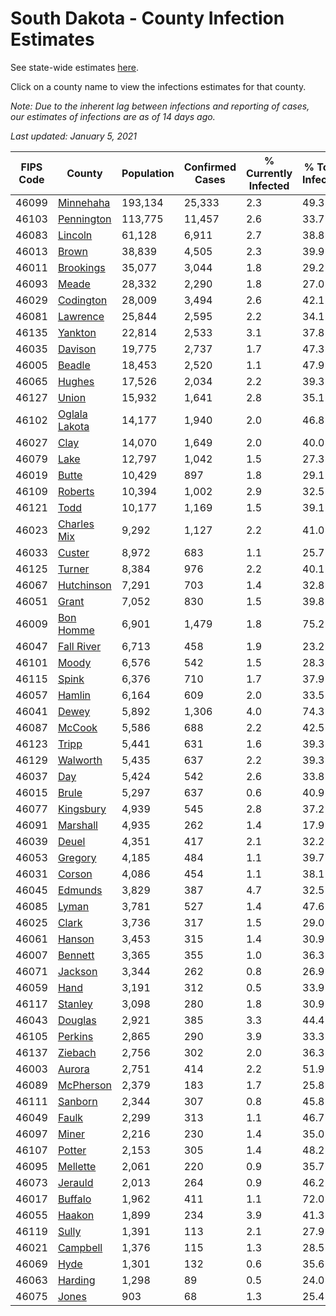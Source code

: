 # South Dakota - County Infection Estimates

See state-wide estimates [here](/infections/us-sd).

Click on a county name to view the infections estimates for that county.

*Note: Due to the inherent lag between infections and reporting of cases, our estimates of infections are as of 14 days ago.*

*Last updated: January 5, 2021*

|   FIPS Code |                         County |   Population |   Confirmed Cases |   % Currently Infected |   % Total Infected |
|-------------|--------------------------------|--------------|-------------------|------------------------|--------------------|
|       46099 |         [Minnehaha](minnehaha) |      193,134 |            25,333 |                    2.3 |               49.3 |
|       46103 |       [Pennington](pennington) |      113,775 |            11,457 |                    2.6 |               33.7 |
|       46083 |             [Lincoln](lincoln) |       61,128 |             6,911 |                    2.7 |               38.8 |
|       46013 |                 [Brown](brown) |       38,839 |             4,505 |                    2.3 |               39.9 |
|       46011 |         [Brookings](brookings) |       35,077 |             3,044 |                    1.8 |               29.2 |
|       46093 |                 [Meade](meade) |       28,332 |             2,290 |                    1.8 |               27.0 |
|       46029 |         [Codington](codington) |       28,009 |             3,494 |                    2.6 |               42.1 |
|       46081 |           [Lawrence](lawrence) |       25,844 |             2,595 |                    2.2 |               34.1 |
|       46135 |             [Yankton](yankton) |       22,814 |             2,533 |                    3.1 |               37.8 |
|       46035 |             [Davison](davison) |       19,775 |             2,737 |                    1.7 |               47.3 |
|       46005 |               [Beadle](beadle) |       18,453 |             2,520 |                    1.1 |               47.9 |
|       46065 |               [Hughes](hughes) |       17,526 |             2,034 |                    2.2 |               39.3 |
|       46127 |                 [Union](union) |       15,932 |             1,641 |                    2.8 |               35.1 |
|       46102 | [Oglala Lakota](oglala-lakota) |       14,177 |             1,940 |                    2.0 |               46.8 |
|       46027 |                   [Clay](clay) |       14,070 |             1,649 |                    2.0 |               40.0 |
|       46079 |                   [Lake](lake) |       12,797 |             1,042 |                    1.5 |               27.3 |
|       46019 |                 [Butte](butte) |       10,429 |               897 |                    1.8 |               29.1 |
|       46109 |             [Roberts](roberts) |       10,394 |             1,002 |                    2.9 |               32.5 |
|       46121 |                   [Todd](todd) |       10,177 |             1,169 |                    1.5 |               39.1 |
|       46023 |     [Charles Mix](charles-mix) |        9,292 |             1,127 |                    2.2 |               41.0 |
|       46033 |               [Custer](custer) |        8,972 |               683 |                    1.1 |               25.7 |
|       46125 |               [Turner](turner) |        8,384 |               976 |                    2.2 |               40.1 |
|       46067 |       [Hutchinson](hutchinson) |        7,291 |               703 |                    1.4 |               32.8 |
|       46051 |                 [Grant](grant) |        7,052 |               830 |                    1.5 |               39.8 |
|       46009 |         [Bon Homme](bon-homme) |        6,901 |             1,479 |                    1.8 |               75.2 |
|       46047 |       [Fall River](fall-river) |        6,713 |               458 |                    1.9 |               23.2 |
|       46101 |                 [Moody](moody) |        6,576 |               542 |                    1.5 |               28.3 |
|       46115 |                 [Spink](spink) |        6,376 |               710 |                    1.7 |               37.9 |
|       46057 |               [Hamlin](hamlin) |        6,164 |               609 |                    2.0 |               33.5 |
|       46041 |                 [Dewey](dewey) |        5,892 |             1,306 |                    4.0 |               74.3 |
|       46087 |               [McCook](mccook) |        5,586 |               688 |                    2.2 |               42.5 |
|       46123 |                 [Tripp](tripp) |        5,441 |               631 |                    1.6 |               39.3 |
|       46129 |           [Walworth](walworth) |        5,435 |               637 |                    2.2 |               39.3 |
|       46037 |                     [Day](day) |        5,424 |               542 |                    2.6 |               33.8 |
|       46015 |                 [Brule](brule) |        5,297 |               637 |                    0.6 |               40.9 |
|       46077 |         [Kingsbury](kingsbury) |        4,939 |               545 |                    2.8 |               37.2 |
|       46091 |           [Marshall](marshall) |        4,935 |               262 |                    1.4 |               17.9 |
|       46039 |                 [Deuel](deuel) |        4,351 |               417 |                    2.1 |               32.2 |
|       46053 |             [Gregory](gregory) |        4,185 |               484 |                    1.1 |               39.7 |
|       46031 |               [Corson](corson) |        4,086 |               454 |                    1.1 |               38.1 |
|       46045 |             [Edmunds](edmunds) |        3,829 |               387 |                    4.7 |               32.5 |
|       46085 |                 [Lyman](lyman) |        3,781 |               527 |                    1.4 |               47.6 |
|       46025 |                 [Clark](clark) |        3,736 |               317 |                    1.5 |               29.0 |
|       46061 |               [Hanson](hanson) |        3,453 |               315 |                    1.4 |               30.9 |
|       46007 |             [Bennett](bennett) |        3,365 |               355 |                    1.0 |               36.3 |
|       46071 |             [Jackson](jackson) |        3,344 |               262 |                    0.8 |               26.9 |
|       46059 |                   [Hand](hand) |        3,191 |               312 |                    0.5 |               33.9 |
|       46117 |             [Stanley](stanley) |        3,098 |               280 |                    1.8 |               30.9 |
|       46043 |             [Douglas](douglas) |        2,921 |               385 |                    3.3 |               44.4 |
|       46105 |             [Perkins](perkins) |        2,865 |               290 |                    3.9 |               33.3 |
|       46137 |             [Ziebach](ziebach) |        2,756 |               302 |                    2.0 |               36.3 |
|       46003 |               [Aurora](aurora) |        2,751 |               414 |                    2.2 |               51.9 |
|       46089 |         [McPherson](mcpherson) |        2,379 |               183 |                    1.7 |               25.8 |
|       46111 |             [Sanborn](sanborn) |        2,344 |               307 |                    0.8 |               45.8 |
|       46049 |                 [Faulk](faulk) |        2,299 |               313 |                    1.1 |               46.7 |
|       46097 |                 [Miner](miner) |        2,216 |               230 |                    1.4 |               35.0 |
|       46107 |               [Potter](potter) |        2,153 |               305 |                    1.4 |               48.2 |
|       46095 |           [Mellette](mellette) |        2,061 |               220 |                    0.9 |               35.7 |
|       46073 |             [Jerauld](jerauld) |        2,013 |               264 |                    0.9 |               46.2 |
|       46017 |             [Buffalo](buffalo) |        1,962 |               411 |                    1.1 |               72.0 |
|       46055 |               [Haakon](haakon) |        1,899 |               234 |                    3.9 |               41.3 |
|       46119 |                 [Sully](sully) |        1,391 |               113 |                    2.1 |               27.9 |
|       46021 |           [Campbell](campbell) |        1,376 |               115 |                    1.3 |               28.5 |
|       46069 |                   [Hyde](hyde) |        1,301 |               132 |                    0.6 |               35.6 |
|       46063 |             [Harding](harding) |        1,298 |                89 |                    0.5 |               24.0 |
|       46075 |                 [Jones](jones) |          903 |                68 |                    1.3 |               25.4 |